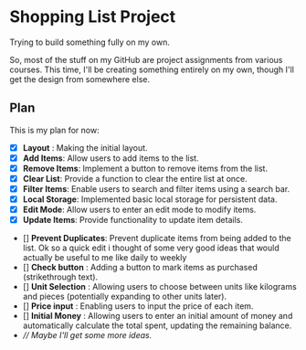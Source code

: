 # Shopping List Project

Trying to build something fully on my own.

So, most of the stuff on my GitHub are project assignments from various courses. This time, I'll be creating something entirely on my own, though I'll get the design from somewhere else.

## Plan

This is my plan for now:

- [x] **Layout** : Making the initial layout.
- [x] **Add Items**: Allow users to add items to the list.
- [x] **Remove Items**: Implement a button to remove items from the list.
- [x] **Clear List**: Provide a function to clear the entire list at once.
- [x] **Filter Items**: Enable users to search and filter items using a search bar.
- [x] **Local Storage**: Implemented basic local storage for persistent data.
- [x] **Edit Mode**: Allow users to enter an edit mode to modify items.
- [x] **Update Items**: Provide functionality to update item details.
- [] **Prevent Duplicates**: Prevent duplicate items from being added to the list.
  Ok so a quick edit i thought of some very good ideas that would actually be useful to me like daily to weekly
- [] **Check button** : Adding a button to mark items as purchased (strikethrough text).
- [] **Unit Selection** : Allowing users to choose between units like kilograms and pieces (potentially expanding to other units later).
- [] **Price input** : Enabling users to input the price of each item.
- [] **Initial Money** :  Allowing users to enter an initial amount of money and automatically calculate the total spent, updating the remaining balance.
- _// Maybe I'll get some more ideas._

